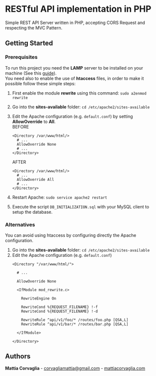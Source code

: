 # RESTful API implementation in PHP

Simple REST API Server written in PHP, accepting CORS Request and respecting the MVC Pattern.

## Getting Started

### Prerequisites

To run this project you need the **LAMP** server to be installed on your machine (See this [guide](http://www.mattiacorvaglia.com/install_lamp.html)).  
You need also to enable the use of **htaccess** files, in order to make it possible follow these simple steps:

1. First enable the module **rewrite** using this command: `sudo a2enmod rewrite`
2. Go into the **sites-available** folder: `cd /etc/apache2/sites-available`
3. Edit the Apache configuration (e.g. `default.conf`) by setting **AllowOverride** to **All**.  
    BEFORE
    ```
    <Directory /var/www/html/>
      # ...
      AllowOverride None
      # ...
    </Directory>
    ```
    AFTER
    ```
    <Directory /var/www/html/>
      # ...
      AllowOverride All
      # ...
    </Directory>
    ```

4. Restart Apache: `sudo service apache2 restart`
5. Execute the script `DB_INITIALIZATION.sql` with your MySQL client to setup the database.

### Alternatives

You can avoid using htaccess by configuring directly the Apache configuration.

1. Go into the **sites-available** folder: `cd /etc/apache2/sites-available`
2. Edit the Apache configuration (e.g. `default.conf`)
    ```
    <Directory "/var/www/html/">

      # ...

      AllowOverride None

      <IfModule mod_rewrite.c>

        RewriteEngine On

        RewriteCond %{REQUEST_FILENAME} !-f
        RewriteCond %{REQUEST_FILENAME} !-d

        RewriteRule ^api/v1/foo/* /routes/foo.php [QSA,L]
        RewriteRule ^api/v1/bar/* /routes/bar.php [QSA,L]

      </IfModule>

    </Directory>
    ```


## Authors

**Mattia Corvaglia** - [corvagliamattia@gmail.com](mailto:corvagliamattia@gmail.com) - [mattiacorvaglia.com](http://mattiacorvaglia.com)
